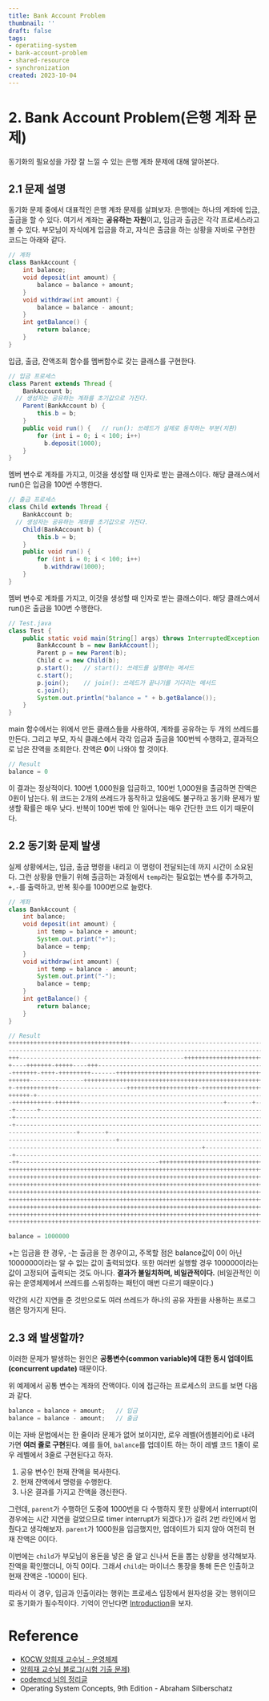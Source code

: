 ```yaml
---
title: Bank Account Problem
thumbnail: ''
draft: false
tags:
- operatiing-system
- bank-account-problem
- shared-resource
- synchronization
created: 2023-10-04
---
```


# 2. Bank Account Problem(은행 계좌 문제)

동기화의 필요성을 가장 잘 느낄 수 있는 은행 계좌 문제에 대해 알아본다.

## 2.1 문제 설명

동기화 문제 중에서 대표적인 은행 계좌 문제를 살펴보자. 은행에는 하나의 계좌에 입금, 출금을 할 수 있다. 여기서 계좌는 **공유하는 자원**이고, 입금과 출금은 각각 프로세스라고 볼 수 있다. 부모님이 자식에게 입금을 하고, 자식은 출금을 하는 상황을 자바로 구현한 코드는 아래와 같다.

````java
// 계좌
class BankAccount {
	int balance;
	void deposit(int amount) {
		balance = balance + amount;
	}
	void withdraw(int amount) {
		balance = balance - amount;
	}
	int getBalance() {
		return balance;
	}
}
````

입금, 출금, 잔액조회 함수를 멤버함수로 갖는 클래스를 구현한다.

````java
// 입금 프로세스
class Parent extends Thread {
	BankAccount b;
  // 생성자는 공유하는 계좌를 초기값으로 가진다.
	Parent(BankAccount b) {
		this.b = b;
	}
	public void run() {   // run(): 쓰레드가 실제로 동작하는 부분(치환)
		for (int i = 0; i < 100; i++)
		  b.deposit(1000);
	}
}
````

멤버 변수로 계좌를 가지고, 이것을 생성할 때 인자로 받는 클래스이다. 해당 클래스에서 run()은 입금을 100번 수행한다.

````java
// 출금 프로세스
class Child extends Thread {
	BankAccount b;
  // 생성자는 공유하는 계좌를 초기값으로 가진다.
	Child(BankAccount b) {
		this.b = b;
	}
	public void run() {
		for (int i = 0; i < 100; i++)
		  b.withdraw(1000);
	}
}
````

멤버 변수로 계좌를 가지고, 이것을 생성할 때 인자로 받는 클래스이다. 해당 클래스에서 run()은 출금을 100번 수행한다.

````java
// Test.java
class Test {
	public static void main(String[] args) throws InterruptedException {
		BankAccount b = new BankAccount();
		Parent p = new Parent(b);
		Child c = new Child(b);
		p.start();   // start(): 쓰레드를 실행하는 메서드
		c.start();
		p.join();    // join(): 쓰레드가 끝나기를 기다리는 메서드
		c.join();
		System.out.println("balance = " + b.getBalance());
	}
}
````

main 함수에서는 위에서 만든 클래스들을 사용하여, 계좌를 공유하는 두 개의 쓰레드를 만든다. 그리고 부모, 자식 클래스에서 각각 입금과 출금을 100번씩 수행하고, 결과적으로 남은 잔액을 조회한다. 잔액은 **0**이 나와야 할 것이다.

````java
// Result
balance = 0
````

이 결과는 정상적이다. 100번 1,000원을 입금하고, 100번 1,000원을 출금하면 잔액은 0원이 남는다. 위 코드는 2개의 쓰레드가 동작하고 있음에도 불구하고 동기화 문제가 발생할 확률은 매우 낮다. 반복이 100번 밖에 안 일어나는 매우 간단한 코드 이기 때문이다.

## 2.2 동기화 문제 발생

실제 상황에서는, 입금, 출금 명령을 내리고 이 명령이 전달되는데 까지 시간이 소요된다. 그런 상황을 만들기 위해 출금하는 과정에서 `temp`라는 필요없는 변수를 추가하고, `+,-`를 출력하고, 반복 횟수를 1000번으로 늘렸다.

````java
// 계좌
class BankAccount {
	int balance;
	void deposit(int amount) {
		int temp = balance + amount;
		System.out.print("+");
		balance = temp;
	}
	void withdraw(int amount) {
		int temp = balance - amount;
		System.out.print("-");
		balance = temp;
	}
	int getBalance() {
		return balance;
	}
}
````

````java
// Result
++++++++++++++++++++++++++++++++++----------------------------------------------
--------------------------------------------------------------------------++++++
+++----------------------------------------------+++++++++++++++++++++++++++++++
+----+++++++-+++++----+++-------------------------------------------------------
-+++++++-++++-+++++++++-------++++++++++++++++++++++++++++++++++++++++++++++++++
++++++---------------+++++++++++++++++++++++++++++++++++++++++++++++++++++++++++
+-++++++++++++-------------------++++++++++++++++++++-++++++++++++++++++++++++++
++++++-+------------------------------------------------------------------------
-+++++++++++-+++++++----------------------------------------+-------+-----------
-+------+-----------------------------------------------------------------------
-+------------------------------------------------------------------------------
-+------------------------------------------------------------------------------
-------------------+-------+----------------------------------------------------
------------------------------+-------------------------------------------------
------------------------------------------------------+-------------------------
-+------------------------------------------------------------------------------
-++---------------------------------------++++++++++++++++++++++++++++++++++++++
++++++++++++++++++++++++++++++++++++++++++++++++++++++++++++++++++++++++++++++++
++++++++++++++++++++++++++++++++++++++++++++++++++++++++++++++++++++++++++++++++
++++++++++++++++++++++++++++++++++++++++++++++++++++++++++++++++++++++++++++++++
++++++++++++++++++++++++++++++++++++++++++++++++++++++++++++++++++++++++++++++++
++++++++++++++++++++++++++++++++++++++++++++++++++++++++++++++++++++++++++++++++
++++++++++++++++++++++++++++++++++++++++++++++++++++++++++++++++++++++++++++++++
++++++++++++++++++++++++++++++++++++++++++++++++++++++++++++++++++++++++++++++++
++++++++++++++++++++++++++++++++++++++++++++++++++++++++++++++++++++++++++++++++

balance = 1000000
````

+는 입금을 한 경우, -는 출금을 한 경우이고, 주목할 점은 balance값이 0이 아닌 1000000이라는 알 수 없는 값이 출력되었다. 또한 여러번 실행할 경우 100000이라는 값이 고정되어 출력되는 것도 아니다. **결과가 불일치하며, 비일관적이다.** (비일관적인 이유는 운영체제에서 쓰레드를 스위칭하는 패턴이 매번 다르기 때문이다.)

약간의 시간 지연을 준 것만으로도 여러 쓰레드가 하나의 공유 자원을 사용하는 프로그램은 망가지게 된다.

## 2.3 왜 발생할까?

이러한 문제가 발생하는 원인은 **공통변수(common variable)에 대한 동시 업데이트(concurrent update)** 때문이다.

위 예제에서 공통 변수는 계좌의 잔액이다. 이에 접근하는 프로세스의 코드를 보면 다음과 같다.

````java
balance = balance + amount;   // 입금
balance = balance - amount;   // 출금
````

이는 자바 문법에서는 한 줄이라 문제가 없어 보이지만, 로우 레벨(어셈블리어)로 내려가면 **여러 줄로 구현**된다. 예를 들어, `balance`를 업데이트 하는 하이 레벨 코드 1줄이 로우 레벨에서 3줄로 구현된다고 하자.

1. 공유 변수인 현재 잔액을 복사한다.
1. 현재 잔액에서 명령을 수행한다.
1. 나온 결과를 가지고 잔액을 갱신한다.

그런데, `parent`가 수행하던 도중에 1000번을 다 수행하지 못한 상황에서 interrupt(이 경우에는 시간 지연을 걸었으므로 timer interrupt가 되겠다.)가 걸려 2번 라인에서 멈췄다고 생각해보자. `parent`가 1000원을 입금했지만, 업데이트가 되지 않아 여전히 현재 잔액은 0이다.

이번에는 `child`가 부모님이 용돈을 넣은 줄 알고 신나서 돈을 뽑는 상황을 생각해보자. 잔액을 확인했더니, 아직 0이다. 그래서 `child`는 마이너스 통장을 통해 돈은 인출하고 현재 잔액은 -1000이 된다.

따라서 이 경우, 입금과 인출이라는 행위는 프로세스 입장에서 원자성을 갖는 행위이므로 동기화가 필수적이다. 기억이 안난다면 [Introduction](Development/Computer%20Structure/Introduction.md)을 보자.

# Reference

* [KOCW 양희재 교수님 - 운영체제](http://www.kocw.net/home/search/kemView.do?kemId=978503)
* [양희재 교수님 블로그(시험 기출 문제)](https://m.blog.naver.com/PostList.nhn?blogId=hjyang0&categoryNo=13)
* [codemcd 님의 정리글](https://velog.io/@codemcd/)
* Operating System Concepts, 9th Edition - Abraham Silberschatz
